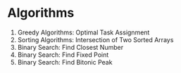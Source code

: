 # Algorithms

01. Greedy Algorithms: Optimal Task Assignment
02. Sorting Algorithms: Intersection of Two Sorted Arrays
03. Binary Search: Find Closest Number
04. Binary Search: Find Fixed Point
05. Binary Search: Find Bitonic Peak